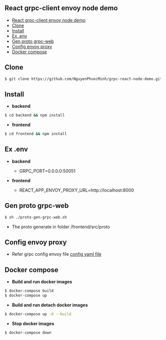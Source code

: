 ## React grpc-client envoy node demo

- [React grpc-client envoy node demo](#react-grpc-client-envoy-node-demo)
- [Clone](#clone)
- [Install](#install)
- [Ex .env](#ex-env)
- [Gen proto grpc-web](#gen-proto-grpc-web)
- [Config envoy proxy](#config-envoy-proxy)
- [Docker compose](#docker-compose)

## Clone

```sh
$ git clone https://github.com/NguyenPhuocMinh/grpc-react-node-demo.git
```

## Install

- **backend**

```sh
$ cd backend && npm install
```

- **frontend**

```sh
$ cd frontend && npm install
```

## Ex .env

- **backend**

  - GRPC_PORT=0.0.0.0:50051

- **frontend**
  - REACT_APP_ENVOY_PROXY_URL=http://localhost:8000

## Gen proto grpc-web

```sh
$ sh ./proto-gen-grpc-web.sh
```

- The proto generate in folder /frontend/src/proto

## Config envoy proxy

- Refer grpc config envoy file [config yaml file](https://github.com/grpc/grpc-web/blob/master/net/grpc/gateway/examples/echo/envoy.yaml)

## Docker compose

- **Build and run docker images**

```sh
$ docker-compose build
$ docker-compose up
```

- **Build and run detach docker images**

```sh
$ docker-compose up -d --build
```

- **Stop docker images**

```sh
$ docker-compose down
```

